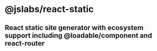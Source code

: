 # @jslabs/react-static

## React static site generator with ecosystem support including @loadable/component and react-router